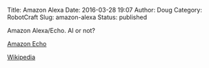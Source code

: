 Title: Amazon Alexa
Date: 2016-03-28 19:07
Author: Doug
Category: RobotCraft
Slug: amazon-alexa
Status: published

Amazon Alexa/Echo. AI or not?

[Amazon Echo](http://www.amazon.com/echo)

[Wikipedia](https://en.wikipedia.org/wiki/Amazon_Echo)
